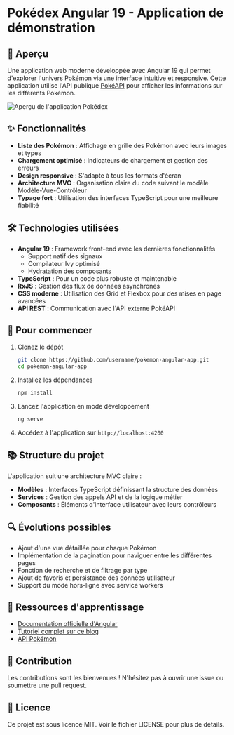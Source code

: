 # Pokédex Angular 19 - Application de démonstration

## 📱 Aperçu

Une application web moderne développée avec Angular 19 qui permet d'explorer l'univers Pokémon via une interface intuitive et responsive. Cette application utilise l'API publique [PokéAPI](https://pokeapi.co/) pour afficher les informations sur les différents Pokémon.

![Aperçu de l'application Pokédex](https://placeholder-image.com/pokedex-preview.png)

## ✨ Fonctionnalités

- **Liste des Pokémon** : Affichage en grille des Pokémon avec leurs images et types
- **Chargement optimisé** : Indicateurs de chargement et gestion des erreurs
- **Design responsive** : S'adapte à tous les formats d'écran
- **Architecture MVC** : Organisation claire du code suivant le modèle Modèle-Vue-Contrôleur
- **Typage fort** : Utilisation des interfaces TypeScript pour une meilleure fiabilité

## 🛠️ Technologies utilisées

- **Angular 19** : Framework front-end avec les dernières fonctionnalités
  - Support natif des signaux
  - Compilateur Ivy optimisé
  - Hydratation des composants
- **TypeScript** : Pour un code plus robuste et maintenable
- **RxJS** : Gestion des flux de données asynchrones
- **CSS moderne** : Utilisation des Grid et Flexbox pour des mises en page avancées
- **API REST** : Communication avec l'API externe PokéAPI

## 🚀 Pour commencer

1. Clonez le dépôt
   ```bash
   git clone https://github.com/username/pokemon-angular-app.git
   cd pokemon-angular-app
   ```

2. Installez les dépendances
   ```bash
   npm install
   ```

3. Lancez l'application en mode développement
   ```bash
   ng serve
   ```

4. Accédez à l'application sur `http://localhost:4200`

## 📚 Structure du projet

L'application suit une architecture MVC claire :

- **Modèles** : Interfaces TypeScript définissant la structure des données
- **Services** : Gestion des appels API et de la logique métier
- **Composants** : Éléments d'interface utilisateur avec leurs contrôleurs

## 🔍 Évolutions possibles

- Ajout d'une vue détaillée pour chaque Pokémon
- Implémentation de la pagination pour naviguer entre les différentes pages
- Fonction de recherche et de filtrage par type
- Ajout de favoris et persistance des données utilisateur
- Support du mode hors-ligne avec service workers

## 📖 Ressources d'apprentissage

- [Documentation officielle d'Angular](https://angular.io/docs)
- [Tutoriel complet sur ce blog](#lien-vers-article)
- [API Pokémon](https://pokeapi.co/docs/v2)

## 🤝 Contribution

Les contributions sont les bienvenues ! N'hésitez pas à ouvrir une issue ou soumettre une pull request.

## 📄 Licence

Ce projet est sous licence MIT. Voir le fichier LICENSE pour plus de détails.
